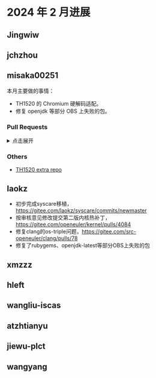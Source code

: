 # 2024 年 2 月进展

## Jingwiw

## jchzhou

## misaka00251

本月主要做的事情：

 - TH1520 的 Chromium 硬解码适配。
 - 修复 openjdk 等部分 OBS 上失败的包。

### Pull Requests

<details>
  <summary>点击展开</summary>

  - https://gitee.com/src-oerv/chromium/pulls/1
  - https://gitee.com/src-oerv/th1520-kernel/pulls/5
  - https://gitee.com/src-openeuler/openjdk-17/pulls/70
  - https://gitee.com/src-openeuler/openjdk-1.8.0/pulls/535
  - https://gitee.com/src-openeuler/openjdk-11/pulls/291
  - https://gitee.com/src-openeuler/live555/pulls/5

</details>

### Others

 - [TH1520 extra repo](https://build.tarsier-infra.com/project/show/Factory:RISC-V:TH1520)

## laokz
- 初步完成syscare移植，https://gitee.com/laokz/syscare/commits/newmaster
- 按审核意见修改提交第二版内核热补丁，https://gitee.com/openeuler/kernel/pulls/4084
- 修复clang的os-triple问题，https://gitee.com/src-openeuler/clang/pulls/78
- 修复了rubygems、openjdk-latest等部分OBS上失败的包

## xmzzz

## hleft

## wangliu-iscas

## atzhtianyu

## jiewu-plct

## wangyang

